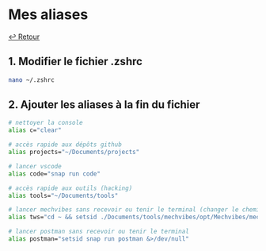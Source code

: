 # Mes aliases

[↩️ Retour](./README.md)

## 1. Modifier le fichier .zshrc

```bash
nano ~/.zshrc
```

## 2. Ajouter les aliases à la fin du fichier

```bash
# nettoyer la console
alias c="clear"

# accès rapide aux dépôts github
alias projects="~/Documents/projects"

# lancer vscode
alias code="snap run code"

# accès rapide aux outils (hacking)
alias tools="~/Documents/tools"

# lancer mechvibes sans recevoir ou tenir le terminal (changer le chemin)
alias tws="cd ~ && setsid ./Documents/tools/mechvibes/opt/Mechvibes/mechvibes &>/dev/null"

# lancer postman sans recevoir ou tenir le terminal
alias postman="setsid snap run postman &>/dev/null"

```
